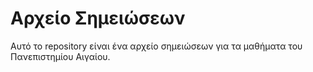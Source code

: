 # Αρχείο Σημειώσεων

Αυτό το repository είναι ένα αρχείο σημειώσεων για τα μαθήματα του Πανεπιστημίου Αιγαίου.
